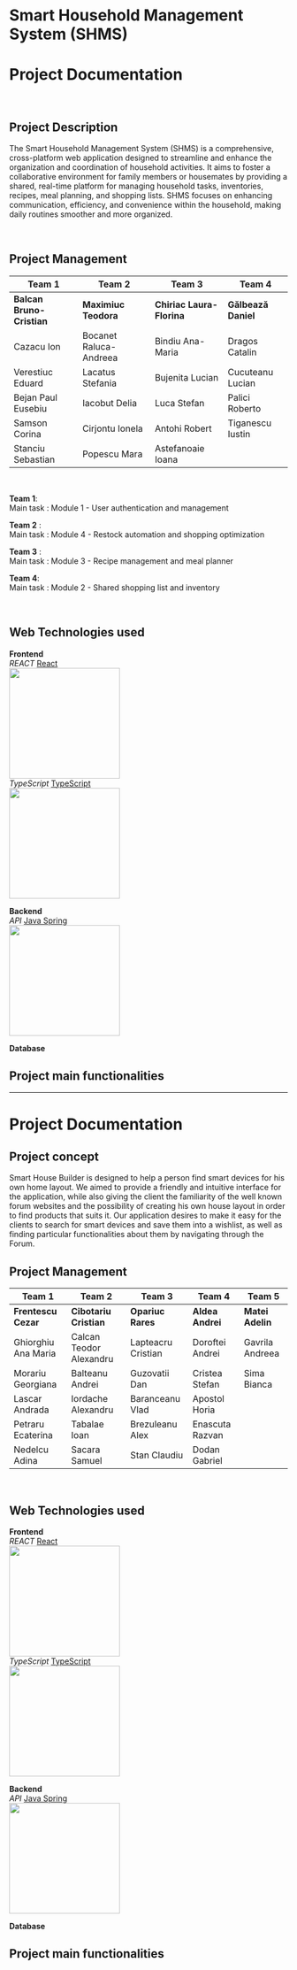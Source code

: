 # Smart Household Management System (SHMS)

# Project Documentation

<br />

## Project Description
The Smart Household Management System (SHMS) is a comprehensive, cross-platform web application designed to streamline and enhance the organization and coordination of household activities. It aims to foster a collaborative environment for family members or housemates by providing a shared, real-time platform for managing household tasks, inventories, recipes, meal planning, and shopping lists. SHMS focuses on enhancing communication, efficiency, and convenience within the household, making daily routines smoother and more organized.

<br />

## Project Management
| Team 1                    | Team 2                    | Team 3                     | Team 4              |
|---------------------------|---------------------------|----------------------------|---------------------|
| **Balcan Bruno-Cristian** | **Maximiuc Teodora**      | **Chiriac Laura-Florina**  | **Gălbează Daniel** |
| Cazacu Ion                | Bocanet Raluca-Andreea    | Bindiu Ana-Maria           | Dragos Catalin      |
| Verestiuc Eduard          | Lacatus Stefania          | Bujenita Lucian            | Cucuteanu Lucian    |
| Bejan Paul Eusebiu        | Iacobut Delia             | Luca Stefan                | Palici Roberto      |
| Samson Corina             | Cirjontu Ionela           | Antohi Robert              | Tiganescu Iustin    |
| Stanciu Sebastian         | Popescu Mara              | Astefanoaie Ioana          |                     |

<br />

**Team 1**: <br />
Main task : Module 1 - User authentication and management

**Team 2** : <br />
Main task : Module 4 - Restock automation and shopping optimization

**Team 3** : <br />
Main task : Module 3 - Recipe management and meal planner

**Team 4**: <br />
Main task : Module 2 - Shared shopping list and inventory

<br />

## Web Technologies used <br />
**Frontend**<br />
_REACT_ [React](https://react.dev/) <br/>
<img src="https://upload.wikimedia.org/wikipedia/commons/thumb/3/30/React_Logo_SVG.svg/1024px-React_Logo_SVG.svg.png" width = "200"> <br />
_TypeScript_ [TypeScript](https://www.typescriptlang.org/) <br/>
<img src="https://upload.wikimedia.org/wikipedia/commons/thumb/f/f5/Typescript.svg/1024px-Typescript.svg.png" width = "200"> <br />

**Backend**<br />
_API_ [Java Spring](https://spring.io/)<br />
<img src="https://upload.wikimedia.org/wikipedia/commons/thumb/4/44/Spring_Framework_Logo_2018.svg/1280px-Spring_Framework_Logo_2018.svg.png" width = "200"> <br />

**Database** <br />


## Project main functionalities

-------------
# Project Documentation

## Project concept
Smart House Builder is designed to help a person find smart devices for his own home layout. We aimed to provide a friendly and intuitive interface for the application, while also giving the client the familiarity of the well known forum websites and the possibility of creating his own house layout in order to find products that suits it.
Our application desires to make it easy for the clients to search for smart devices and save them into a wishlist, as well as finding particular functionalities about them by navigating through the Forum.
<br />

## Project Management
| Team 1              | Team 2                    | Team 3             | Team 4           | Team 5           |
|---------------------|---------------------------|--------------------|------------------|------------------|
| **Frentescu Cezar** | **Cibotariu Cristian**    | **Opariuc Rares**  | **Aldea Andrei** | **Matei Adelin** |
| Ghiorghiu Ana Maria | Calcan Teodor Alexandru   | Lapteacru Cristian | Doroftei Andrei  | Gavrila Andreea  |
| Morariu Georgiana   | Balteanu Andrei           | Guzovatii Dan      | Cristea Stefan   | Sima Bianca      |
| Lascar Andrada      | Iordache Alexandru        | Baranceanu Vlad    | Apostol Horia    |                  |
| Petraru Ecaterina   | Tabalae Ioan              | Brezuleanu Alex    | Enascuta Razvan  |                  |
| Nedelcu Adina       | Sacara Samuel             | Stan Claudiu       | Dodan Gabriel    |                  |
<br />

## Web Technologies used <br />
**Frontend**<br />
_REACT_ [React]() <br/>
<img src="https://upload.wikimedia.org/wikipedia/commons/thumb/4/44/Spring_Framework_Logo_2018.svg/1280px-Spring_Framework_Logo_2018.svg.png" width = "200"> <br />
_TypeScript_ [TypeScript]() <br/>
<img src="https://upload.wikimedia.org/wikipedia/commons/thumb/4/44/Spring_Framework_Logo_2018.svg/1280px-Spring_Framework_Logo_2018.svg.png" width = "200"> <br />

**Backend**<br />
_API_ [Java Spring](https://spring.io/)<br />
<img src="https://upload.wikimedia.org/wikipedia/commons/thumb/4/44/Spring_Framework_Logo_2018.svg/1280px-Spring_Framework_Logo_2018.svg.png" width = "200"> <br />

**Database** <br />

## Project main functionalities
<br />
